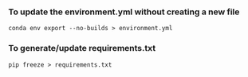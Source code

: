 ### To update the environment.yml without creating a new file
    conda env export --no-builds > environment.yml

### To generate/update requirements.txt
    pip freeze > requirements.txt
